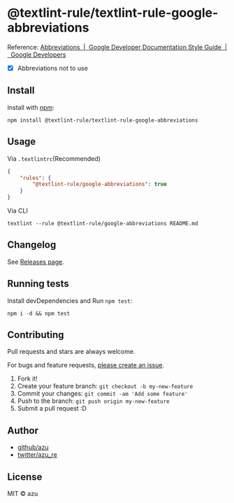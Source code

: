 # @textlint-rule/textlint-rule-google-abbreviations

Reference: [Abbreviations  |  Google Developer Documentation Style Guide  |  Google Developers](https://developers.google.com/style/abbreviations "Abbreviations  |  Google Developer Documentation Style Guide  |  Google Developers")

- [x] Abbreviations not to use

## Install

Install with [npm](https://www.npmjs.com/):

    npm install @textlint-rule/textlint-rule-google-abbreviations

## Usage

Via `.textlintrc`(Recommended)

```json
{
    "rules": {
        "@textlint-rule/google-abbreviations": true
    }
}
```

Via CLI

```
textlint --rule @textlint-rule/google-abbreviations README.md
```


## Changelog

See [Releases page](https://github.com/textlint-rule/textlint-rule-preset-google/releases).

## Running tests

Install devDependencies and Run `npm test`:

    npm i -d && npm test

## Contributing

Pull requests and stars are always welcome.

For bugs and feature requests, [please create an issue](https://github.com/textlint-rule/textlint-rule-preset-google/issues).

1. Fork it!
2. Create your feature branch: `git checkout -b my-new-feature`
3. Commit your changes: `git commit -am 'Add some feature'`
4. Push to the branch: `git push origin my-new-feature`
5. Submit a pull request :D

## Author

- [github/azu](https://github.com/azu)
- [twitter/azu_re](https://twitter.com/azu_re)

## License

MIT © azu

